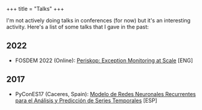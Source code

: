 +++
title = "Talks"
+++

I'm not actively doing talks in conferences (for now) but it's an interesting activity.
Here's a list of some talks that I gave in the past:

## 2022

* FOSDEM 2022 (Online): [Periskop: Exception Monitoring at Scale](https://fosdem.org/2022/schedule/event/periskop/) [ENG]

## 2017

* PyConES17 (Caceres, Spain): [Modelo de Redes Neuronales Recurrentes para el Análisis y Predicción de Series Temporales](https://www.youtube.com/watch?v=hRkHsWhfmHw) [ESP]
